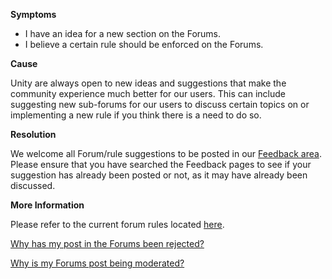 

**Symptoms**


- I have an idea for a new section on the Forums.
- I believe a certain rule should be enforced on the Forums.



**Cause**



Unity are always open to new ideas and suggestions that make the community experience much better for our users. This can include suggesting new sub-forums for our users to discuss certain topics on or implementing a new rule if you think there is a need to do so.



**Resolution**



We welcome all Forum/rule suggestions to be posted in our [Feedback area](https://forum.unity3d.com/forums/forum-issues-feedback.111/). Please ensure that you have searched the Feedback pages to see if your suggestion has already been posted or not, as it may have already been discussed.



**More Information**



Please refer to the current forum rules located [here](http://forum.unity3d.com/threads/unity-developer-network-rules.151486/).



[Why has my post in the Forums been rejected?](/hc/en-us/articles/206081526-Why-has-my-post-in-the-Forums-been-rejected-)



[Why is my Forums post being moderated?](/hc/en-us/articles/209622673-Why-is-my-Forums-post-being-moderated-)





